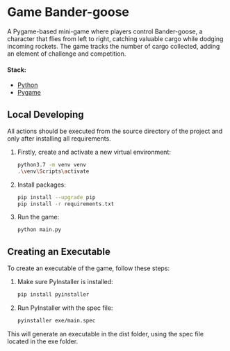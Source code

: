 # Game Bander-goose

A Pygame-based mini-game where players control Bander-goose, a character that flies from left to right, catching valuable cargo while dodging incoming rockets. The game tracks the number of cargo collected, adding an element of challenge and competition.

#### Stack:

- [Python](https://www.python.org/downloads/)
- [Pygame](https://www.pygame.org/)

## Local Developing

All actions should be executed from the source directory of the project and only after installing all requirements.

1. Firstly, create and activate a new virtual environment:
   ```bash
   python3.7 -m venv venv
   .\venv\Scripts\activate
   ```
   
2. Install packages:
   ```bash
   pip install --upgrade pip
   pip install -r requirements.txt
   ```
   
3. Run the game:
   ```bash
   python main.py 
   ```

## Creating an Executable

To create an executable of the game, follow these steps:

1. Make sure PyInstaller is installed:
   ```bash
   pip install pyinstaller
   ```

2. Run PyInstaller with the spec file:
   ```bash
   pyinstaller exe/main.spec
   ```

This will generate an executable in the dist folder, using the spec file located in the exe folder.